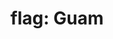 ---
layout: smileys&emotion
title: "flag: Guam"
emoji: flag_guam
permalink: 🇬🇺.html
image: assets/img/3moji/flag_guam.png
---